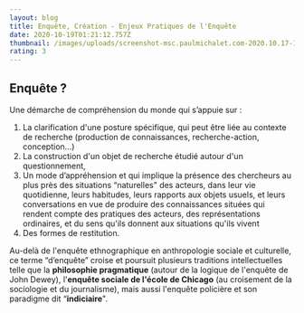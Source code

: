```yaml
---
layout: blog
title: Enquête, Création - Enjeux Pratiques de l'Enquête
date: 2020-10-19T01:21:12.757Z
thumbnail: /images/uploads/screenshot-msc.paulmichalet.com-2020.10.17-16_58_25.png
rating: 3
---
```

## Enquête ?

Une démarche de compréhension du monde qui s’appuie sur :

1. La clarification d'une posture spécifique, qui peut être liée au contexte de recherche (production de connaissances, recherche-action, conception...)
2. La construction d'un objet de recherche étudié autour d'un questionnement,
3. Un mode d’appréhension et qui implique la présence des chercheurs au plus près des situations “naturelles" des acteurs, dans leur vie quotidienne, leurs habitudes, leurs rapports aux objets usuels, et leurs conversations en vue de produire des connaissances situées qui rendent compte des pratiques des acteurs, des représentations ordinaires, et du sens qu'ils donnent aux situations qu'ils vivent
4. Des formes de restitution.

Au-delà de l'enquête ethnographique en anthropologie sociale et culturelle, ce terme “d’enquête” croise et poursuit plusieurs traditions intellectuelles telle que la **philosophie pragmatique** (autour de la logique de l'enquête de John Dewey), l'**enquête sociale de l'école de Chicago** (au croisement de la sociologie et du journalisme), mais aussi l'enquête policière et son paradigme dit “**indiciaire**".